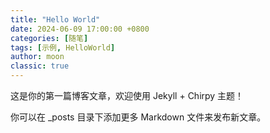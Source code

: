 ```yaml
---
title: "Hello World"
date: 2024-06-09 17:00:00 +0800
categories: [随笔]
tags: [示例, HelloWorld]
author: moon
classic: true
---
```


这是你的第一篇博客文章，欢迎使用 Jekyll + Chirpy 主题！

你可以在 _posts 目录下添加更多 Markdown 文件来发布新文章。 